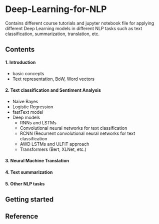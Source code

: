 # Deep-Learning-for-NLP
Contains different course tutorials and jupyter notebook file for applying different Deep Learning models in different NLP tasks such as text classification, summarization, translation, etc.

## Contents
#### 1. Introduction
  - basic concepts
  - Text representation, BoW, Word vectors
#### 2. Text classification and Sentiment Analysis
  - Naive Bayes
  - Logistic Regression
  - fastText model
- Deep models
  - RNNs and LSTMs
  - Convolutional neural networks for text classification
  - RCNN (Recurrent convolutional neural networks for text classification
  - AWD LSTMs and ULFiT approach
  - Transformers (Bert, XLNet, etc.)

#### 3. Neural Machine Translation
#### 4. Text summarization
#### 5. Other NLP tasks

## Getting started

## Reference

